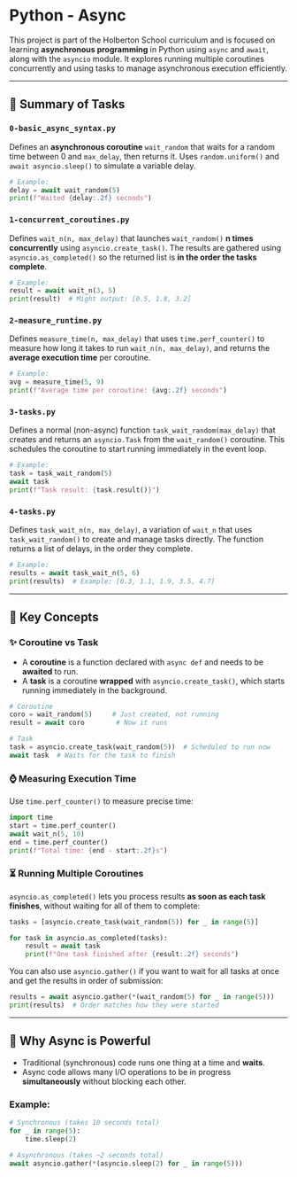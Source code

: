# Python - Async

This project is part of the Holberton School curriculum and is focused on learning **asynchronous programming** in Python using `async` and `await`, along with the `asyncio` module. It explores running multiple coroutines concurrently and using tasks to manage asynchronous execution efficiently.

---

## 📄 Summary of Tasks

### `0-basic_async_syntax.py`
Defines an **asynchronous coroutine** `wait_random` that waits for a random time between 0 and `max_delay`, then returns it. Uses `random.uniform()` and `await asyncio.sleep()` to simulate a variable delay.

```python
# Example:
delay = await wait_random(5)
print(f"Waited {delay:.2f} seconds")
```

### `1-concurrent_coroutines.py`
Defines `wait_n(n, max_delay)` that launches `wait_random()` **n times concurrently** using `asyncio.create_task()`. The results are gathered using `asyncio.as_completed()` so the returned list is **in the order the tasks complete**.

```python
# Example:
result = await wait_n(3, 5)
print(result)  # Might output: [0.5, 1.8, 3.2]
```

### `2-measure_runtime.py`
Defines `measure_time(n, max_delay)` that uses `time.perf_counter()` to measure how long it takes to run `wait_n(n, max_delay)`, and returns the **average execution time** per coroutine.

```python
# Example:
avg = measure_time(5, 9)
print(f"Average time per coroutine: {avg:.2f} seconds")
```

### `3-tasks.py`
Defines a normal (non-async) function `task_wait_random(max_delay)` that creates and returns an `asyncio.Task` from the `wait_random()` coroutine. This schedules the coroutine to start running immediately in the event loop.

```python
# Example:
task = task_wait_random(5)
await task
print(f"Task result: {task.result()}")
```

### `4-tasks.py`
Defines `task_wait_n(n, max_delay)`, a variation of `wait_n` that uses `task_wait_random()` to create and manage tasks directly. The function returns a list of delays, in the order they complete.

```python
# Example:
results = await task_wait_n(5, 6)
print(results)  # Example: [0.3, 1.1, 1.9, 3.5, 4.7]
```

---

## 🧠 Key Concepts

### ✨ Coroutine vs Task
- A **coroutine** is a function declared with `async def` and needs to be **awaited** to run.
- A **task** is a coroutine **wrapped** with `asyncio.create_task()`, which starts running immediately in the background.

```python
# Coroutine
coro = wait_random(5)     # Just created, not running
result = await coro        # Now it runs

# Task
task = asyncio.create_task(wait_random(5))  # Scheduled to run now
await task  # Waits for the task to finish
```

### ⌚ Measuring Execution Time
Use `time.perf_counter()` to measure precise time:

```python
import time
start = time.perf_counter()
await wait_n(5, 10)
end = time.perf_counter()
print(f"Total time: {end - start:.2f}s")
```

### ⏳ Running Multiple Coroutines
`asyncio.as_completed()` lets you process results **as soon as each task finishes**, without waiting for all of them to complete:

```python
tasks = [asyncio.create_task(wait_random(5)) for _ in range(5)]

for task in asyncio.as_completed(tasks):
    result = await task
    print(f"One task finished after {result:.2f} seconds")
```

You can also use `asyncio.gather()` if you want to wait for all tasks at once and get the results in order of submission:

```python
results = await asyncio.gather(*(wait_random(5) for _ in range(5)))
print(results)  # Order matches how they were started
```

---

## 🌟 Why Async is Powerful
- Traditional (synchronous) code runs one thing at a time and **waits**.
- Async code allows many I/O operations to be in progress **simultaneously** without blocking each other.

### Example:
```python
# Synchronous (takes 10 seconds total)
for _ in range(5):
    time.sleep(2)

# Asynchronous (takes ~2 seconds total)
await asyncio.gather(*(asyncio.sleep(2) for _ in range(5)))
```
